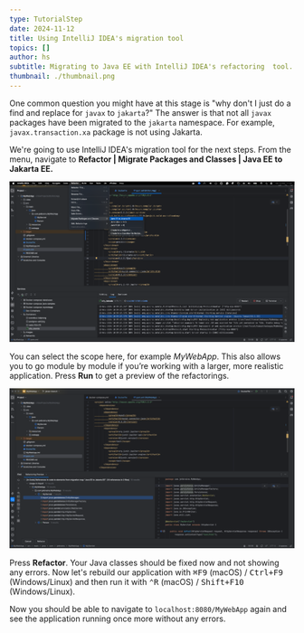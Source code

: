 ```yaml
---
type: TutorialStep
date: 2024-11-12
title: Using IntelliJ IDEA's migration tool
topics: []
author: hs
subtitle: Migrating to Java EE with IntelliJ IDEA's refactoring  tool.
thumbnail: ./thumbnail.png
---
```


One common question you might have at this stage is "why don't I just do a find and replace for `javax` to `jakarta`?" The answer is that not all `javax` packages have been migrated to the `jakarta` namespace. For example, `javax.transaction.xa` package is not using Jakarta.

We're going to use IntelliJ IDEA's migration tool for the next steps. From the menu, navigate to **Refactor | Migrate Packages and Classes | Java EE to Jakarta EE.**

![IntelliJ IDEA Refactoring Tool](javax-to-jakarta-migration-tool.png)

You can select the scope here, for example _MyWebApp_. This also allows you to go module by module if you’re working with a larger, more realistic application. Press **Run** to get a preview of the refactorings.

![IntelliJ IDEA Refactoring Preview](refactor-preview.png)

Press **Refactor**. Your Java classes should be fixed now and not showing any errors. Now let's rebuild our application with <kbd>⌘F9</kbd> (macOS) / <kbd>Ctrl+F9</kbd> (Windows/Linux) and then run it with <kbd>⌃R</kbd> (macOS) / <kbd>Shift+F10</kbd> (Windows/Linux).

Now you should be able to navigate to `localhost:8080/MyWebApp` again and see the application running once more without any errors.
